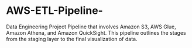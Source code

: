 # AWS-ETL-Pipeline-
Data Engineering Project Pipeline that involves Amazon S3, AWS Glue, Amazon Athena, and Amazon QuickSight. This pipeline outlines the stages from the staging layer to the final visualization of data.
